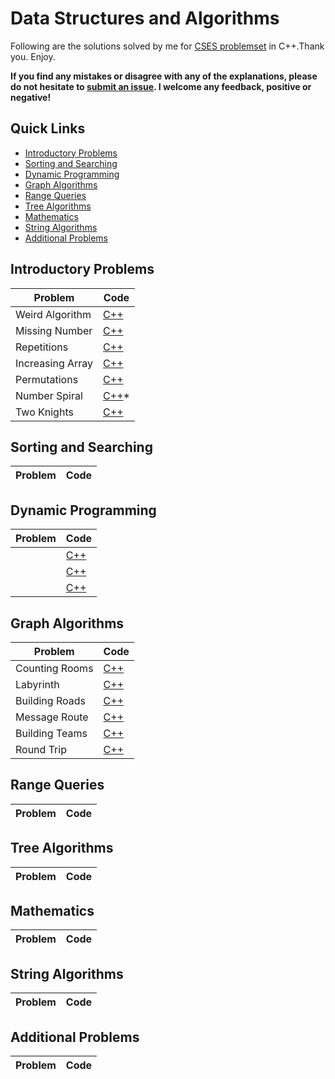 # Data Structures and Algorithms

Following are the solutions solved by me for [CSES problemset](https://cses.fi/problemset/list/) in C++.Thank you. Enjoy.

 **If you find any mistakes or disagree with any of the explanations, please do not hesitate to [submit an issue](https://github.com/arpanmukherjee/CSES-Solutions/issues/new). I welcome any feedback, positive or negative!**


## Quick Links

- [Introductory Problems](#introductor-problems)
- [Sorting and Searching](#sorting-and-searching)
- [Dynamic Programming](#dynamic-programming)
- [Graph Algorithms](#graph-algorithms)
- [Range Queries](#range-queries)
- [Tree Algorithms](#tree-algorithms)
- [Mathematics](#mathematics)
- [String Algorithms](#string-algorithms)
- [Additional Problems](#additional-problems)

## Introductory Problems

| Problem | Code |
|--|--|
| Weird Algorithm | [C++](Introductory-Problems/Weird_Algorithm.cpp)|
| Missing Number | [C++](Introductory-Problems/Missing_Number.cpp) |
| Repetitions | [C++](Introductory-Problems/Repetitions.cpp) |
| Increasing Array | [C++](Introductory-Problems/Increasing_Array.cpp) |
| Permutations | [C++](Introductory-Problems/Permutations.cpp) |
| Number Spiral | [C++](Introductory-Problems/Number_Spiral.cpp)* |
| Two Knights | [C++](Introductory-Problems/Two_Knights.cpp) |





## Sorting and Searching

| Problem | Code |
|--|--|



## Dynamic Programming

| Problem | Code |
|--|--|
|  | [C++]() |
|  | [C++]() |
|  | [C++]() |



## Graph Algorithms

| Problem | Code |
|--|--|
| Counting Rooms | [C++](Graph-Algorithms/Counting_Rooms.cpp) |
| Labyrinth | [C++](Graph-Algorithms/Labyrinth.cpp) |
| Building Roads | [C++](Graph-Algorithms/Building_Roads.cpp) |
| Message Route | [C++](Graph-Algorithms/Message_Route.cpp) |
| Building Teams | [C++](Graph-Algorithms/Building_Teams.cpp) |
| Round Trip | [C++](Graph-Algorithms/Round_Trip.cpp) |


## Range Queries

| Problem | Code |
|--|--|



## Tree Algorithms

| Problem | Code |
|--|--|



## Mathematics

| Problem | Code |
|--|--|



## String Algorithms

| Problem | Code |
|--|--|


## Additional Problems

| Problem | Code |
|--|--|
